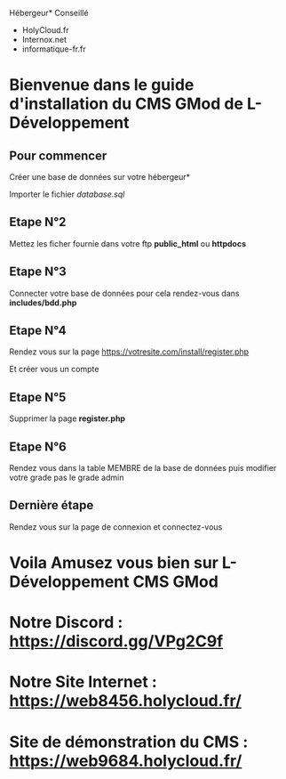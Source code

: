 Hébergeur* Conseillé
 - HolyCloud.fr
 - Internox.net
 - informatique-fr.fr

# Bienvenue dans le guide d'installation du CMS GMod de L-Développement 

## Pour commencer 

Créer une base de données sur votre hébergeur*

Importer le fichier *database.sql*

## Etape N°2

Mettez les ficher fournie dans votre ftp **public_html** ou **httpdocs**

## Etape N°3

Connecter votre base de données pour cela rendez-vous dans **includes/bdd.php**

## Etape N°4

Rendez vous sur la page https://votresite.com/install/register.php 

Et créer vous un compte

## Etape N°5

Supprimer la page **register.php**

## Etape N°6

Rendez vous dans la table MEMBRE de la base de données puis modifier votre grade pas le grade admin

## Dernière étape

Rendez vous sur la page de connexion et connectez-vous 


# Voila Amusez vous bien sur L-Développement CMS GMod



# Notre Discord : https://discord.gg/VPg2C9f

# Notre Site Internet : https://web8456.holycloud.fr/

# Site de démonstration du CMS : https://web9684.holycloud.fr/
